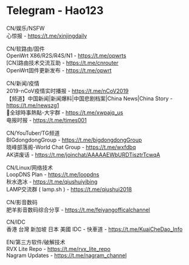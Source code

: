 # Telegram - Hao123
CN/娱乐/NSFW  
心惊报 - https://t.me/xinjingdaily  

CN/软路由/固件  
OpenWrt X86/R2S/R4S/N1 - https://t.me/opwrts  
[CN]路由技术交流互助 - https://t.me/cnrouter  
OpenWrt固件更新发布 - https://t.me/opwrt  

CN/新闻/疫情  
2019-nCoV疫情实时播报 - https://t.me/nCoV2019  
【频道】中国新闻|新闻爆料|中国悲剧档案|China News|China Story - https://t.me/newszg1  
📌全球時事熱點-大宇群 - https://t.me/xwpajq_us  
电报时报 - https://t.me/times001  

CN/YouTuber/TG频道  
BIGdongdongGroup - https://t.me/bigdongdongGroup  
晓峰部落阁-World Chat Group - https://t.me/wxfdbq  
AK讲废话 - https://t.me/joinchat/AAAAAEWbURDTisztrTcwqA  

CN/Linux/网络技术  
LoopDNS Plan - https://t.me/loopdns  
秋水逸冰 - https://t.me/qiushuiyibing  
LAMP交流群 ( lamp.sh ) - https://t.me/qiushui2018  

CN/影音数码  
肥羊影音数码综合分享 - https://t.me/feiyangofficalchannel  

CN/IDC  
香港 台灣 新加坡 日本 美國 IDC - 快車道 - https://t.me/KuaiCheDao_Info  

EN/第三方软件/破解技术  
RVX Lite Repo - https://t.me/rvx_lite_repo  
Nagram Updates - https://t.me/nagram_channel  
